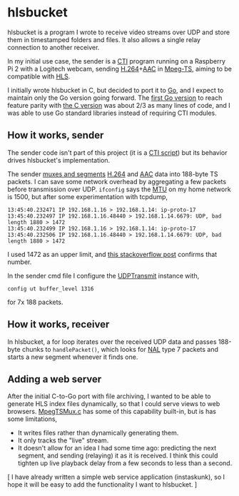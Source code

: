 # hlsbucket

hlsbucket is a program I wrote to receive video streams over UDP and
store them in timestamped folders and files. It also allows a single
relay connection to another receiver.

In my initial use case, the sender is a
[CTI](https://github.com/jamieguinan/cti) program running on a Raspberry Pi 2
with a Logitech webcam,
sending [H.264](https://en.wikipedia.org/wiki/H.264/MPEG-4_AVC)+[AAC](https://en.wikipedia.org/wiki/Advanced_Audio_Coding) in [Mpeg-TS](https://en.wikipedia.org/wiki/MPEG_transport_stream),
aiming to be compatible with [HLS](https://en.wikipedia.org/wiki/HTTP_Live_Streaming).

I initially wrote hlsbucket in C, but decided to port it to [Go](https://golang.org/),
and I expect to maintain only the Go version going forward. The
[first Go version](https://github.com/jamieguinan/hlsbucket/blob/aedbb8232692ab92f78bd0e2b0faab5e8e4c1986/hlsbucket.go) to reach feature parity with [the C version](https://github.com/jamieguinan/hlsbucket/blob/aedbb8232692ab92f78bd0e2b0faab5e8e4c1986/hlsbucket.c)
was about 2/3 as many lines of code, and I was able to use Go standard libraries instead of requiring CTI modules.

## How it works, sender

The sender code isn't part of this project (it is a [CTI script](https://github.com/jamieguinan/cti/blob/master/README.md)) but its behavior drives hlsbucket's implementation.

The sender [muxes and segments](https://github.com/jamieguinan/cti/blob/master/MpegTSMux.c)
[H.264](https://github.com/jamieguinan/cti/blob/master/RPiH264Enc.c)
and [AAC](https://github.com/jamieguinan/cti/blob/master/AAC.c)
data into 188-byte TS packets. I can save some network overhead by
aggregating a few packets before transmission over UDP.
`ifconfig` says the [MTU](https://en.wikipedia.org/wiki/Maximum_transmission_unit)
on my home network is 1500, but after some experimentation with tcpdump,

    13:45:40.232471 IP 192.168.1.16 > 192.168.1.14: ip-proto-17
    13:45:40.232497 IP 192.168.1.16.48440 > 192.168.1.14.6679: UDP, bad length 1880 > 1472
    13:45:40.232499 IP 192.168.1.16 > 192.168.1.14: ip-proto-17
    13:45:40.232506 IP 192.168.1.16.48440 > 192.168.1.14.6679: UDP, bad length 1880 > 1472

I used 1472 as an upper limit, and [this stackoverflow post](https://stackoverflow.com/questions/14993000/the-most-reliable-and-efficient-udp-packet-size) confirms that number.

In the sender cmd file I configure the [UDPTransmit](https://github.com/jamieguinan/cti/blob/master/UDPTransmit.c) instance with,

    config ut buffer_level 1316

for 7x 188 packets.

## How it works, receiver

In hlsbucket, a for loop iterates over the received UDP data and
passes 188-byte chunks to `handlePacket()`, which looks for
[NAL](https://en.wikipedia.org/wiki/Network_Abstraction_Layer) type 7
packets and starts a new segment whenever it finds one.


## Adding a web server

After the initial C-to-Go port with file archiving, I wanted to be able to generate HLS index files dynamically, so that I could serve views to web browsers. [MpegTSMux.c](https://github.com/jamieguinan/cti/blob/master/MpegTSMux.c) has some of this capability built-in, but is has some limitations,

  * It writes files rather than dynamically generating them.
  * It only tracks the "live" stream.
  * It doesn't allow for an idea I had some time ago: predicting the next segment,
    and sending (relaying) it as it is received. I think this could tighten up live
    playback delay from a few seconds to less than a second.

[ I have already written a simple web service application (instaskunk), so I hope it will be easy to add the functionality I want to hlsbucket. ]
